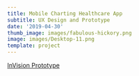 ```yaml
---
title: Mobile Charting Healthcare App
subtitle: UX Design and Prototype
date: '2019-04-30'
thumb_image: images/fabulous-hickory.png
image: images/Desktop-11.png
template: project
---
```

[InVision Prototype](https://projects.invisionapp.com/prototype/SanFranEMS-ck3kugun2000pdp01gaeowtvp/play/e40c0ec5)